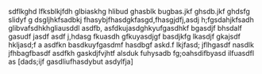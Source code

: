 sdflkghd lfksblkjfdh glbiaskhg hlibud ghasblk bugbas.jkf ghsdb.jkf ghdsfg slidyf g
dsgljhkfsadbkj fhasybjfhasdgkfasgd,fhasgjdfj,asdj h;fgsdahjkfsadh glibvafsdhkhgliausddl 
asdfb, asfdkujasdghkyufgasdhkf bgasdjf bhsdalf gasudf jasdf 
asdf j,hdasg fkuasdh gfkuyasdjgf basdjkfg lkasdjf gkajsdf hkljasd;f a
asdfkn basdkuyfgasdmf hasdbgf askd.f lkjfasd; jflhgasdf nasdlk jfhbagfbasdf 
asdfkh gaskdjfvjhtf alsduk fuhysadb fg;oahsdifbyasd ilfuasdfl as
[dads;ijf gasdliufhasdybut asdylfja]